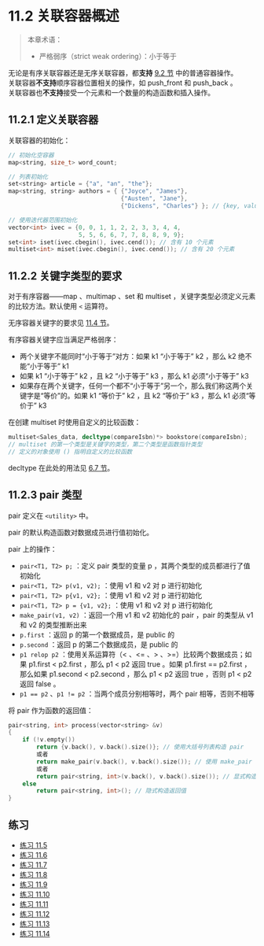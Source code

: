 # 11.2 关联容器概述

> 本章术语：
>
> * 严格弱序（strict weak ordering）：小于等于

无论是有序关联容器还是无序关联容器，都**支持** [9.2 节](../../Chapter9_%E9%A1%BA%E5%BA%8F%E5%AE%B9%E5%99%A8/note/note_9.2.md) 中的普通容器操作。  
关联容器**不支持**顺序容器位置相关的操作，如 push_front 和 push_back 。  
关联容器也**不支持**接受一个元素和一个数量的构造函数和插入操作。

## 11.2.1 定义关联容器

关联容器的初始化：

```cpp
// 初始化空容器
map<string, size_t> word_count;

// 列表初始化
set<string> article = {"a", "an", "the"};
map<string, string> authors = { {"Joyce", "James"},
                                {"Austen", "Jane"},
                                {"Dickens", "Charles"} }; // {key, value}

// 使用迭代器范围初始化
vector<int> ivec = {0, 0, 1, 1, 2, 2, 3, 3, 4, 4,
                    5, 5, 6, 6, 7, 7, 8, 8, 9, 9};
set<int> iset(ivec.cbegin(), ivec.cend()); // 含有 10 个元素
multiset<int> miset(ivec.cbegin(), ivec.cend()); // 含有 20 个元素
```

## 11.2.2 关键字类型的要求

对于有序容器——map 、multimap 、set 和 multiset ，关键字类型必须定义元素的比较方法。默认使用 `<` 运算符。

无序容器关键字的要求见 [11.4 节](./note_11.4.md)。

有序容器关键字应当满足严格弱序：

* 两个关键字不能同时“小于等于”对方：如果 k1 “小于等于” k2 ，那么 k2 绝不能“小于等于” k1
* 如果 k1 “小于等于” k2 ，且 k2 “小于等于” k3 ，那么 k1 必须“小于等于” k3
* 如果存在两个关键字，任何一个都不“小于等于”另一个，那么我们称这两个关键字是“等价”的。如果 k1 “等价于” k2 ，且 k2 “等价于” k3 ，那么 k1 必须“等价于” k3

在创建 multiset 时使用自定义的比较函数：

```cpp
multiset<Sales_data, decltype(compareIsbn)*> bookstore(compareIsbn);
// multiset 的第一个类型是关键字的类型，第二个类型是函数指针类型
// 定义的对象使用 () 指明自定义的比较函数
```

decltype 在此处的用法见 [6.7 节](../../Chapter6_%E5%87%BD%E6%95%B0/note/note_6.7.md)。

## 11.2.3 pair 类型

pair 定义在 `<utility>` 中。

pair 的默认构造函数对数据成员进行值初始化。

pair 上的操作：

* `pair<T1, T2> p;` ：定义 pair 类型的变量 p ，其两个类型的成员都进行了值初始化
* `pair<T1, T2> p(v1, v2);` ：使用 v1 和 v2 对 p 进行初始化
* `pair<T1, T2> p{v1, v2};` ：使用 v1 和 v2 对 p 进行初始化
* `pair<T1, T2> p = {v1, v2};` ：使用 v1 和 v2 对 p 进行初始化
* `make_pair(v1, v2)` ：返回一个用 v1 和 v2 初始化的 pair ，pair 的类型从 v1 和 v2 的类型推断出来
* `p.first` ：返回 p 的第一个数据成员，是 public 的
* `p.second` ：返回 p 的第二个数据成员，是 public 的
* `p1 relop p2` ：使用关系运算符（< 、<= 、> 、>=）比较两个数据成员；如果 p1.first < p2.first ，那么 p1 < p2 返回 true 。如果 p1.first == p2.first ，那么如果 p1.second < p2.second ，那么 p1 < p2 返回 true ，否则 p1 < p2 返回 false 。
* `p1 == p2` 、`p1 != p2` ：当两个成员分别相等时，两个 pair 相等，否则不相等

将 pair 作为函数的返回值：

```cpp
pair<string, int> process(vector<string> &v)
{
    if (!v.empty())
        return {v.back(), v.back().size()}; // 使用大括号列表构造 pair
        或者
        return make_pair(v.back(), v.back().size()); // 使用 make_pair 构造 pair
        或者
        return pair<string, int>(v.back(), v.back().size()); // 显式构造返回值
    else
        return pair<string, int>(); // 隐式构造返回值
}
```

## 练习

* [练习 11.5](../src/quiz_11.5.md)
* [练习 11.6](../src/quiz_11.6.md)
* [练习 11.7](../src/quiz_11.7.cpp)
* [练习 11.8](../src/quiz_11.8.cpp)
* [练习 11.9](../src/quiz_11.9.cpp)
* [练习 11.10](../src/quiz_11.10.md)
* [练习 11.11](../src/quiz_11.11.cpp)
* [练习 11.12](../src/quiz_11.12.cpp)
* [练习 11.13](../src/quiz_11.13.cpp)
* [练习 11.14](../src/quiz_11.14.cpp)
